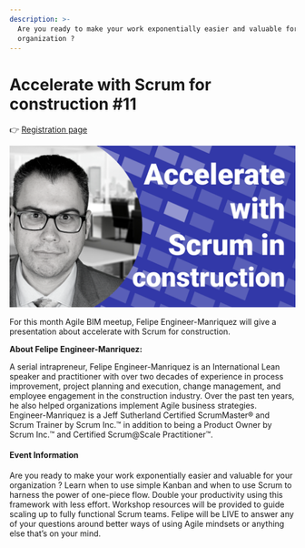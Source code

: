 ```yaml
---
description: >-
  Are you ready to make your work exponentially easier and valuable for your
  organization ?
---
```


# Accelerate with Scrum for construction \#11

👉 [Registration page](https://lu.ma/30q5281t)

![](../.gitbook/assets/scrum-construction-youtube.png)

For this month Agile BIM meetup, Felipe Engineer-Manriquez will give a presentation about accelerate with Scrum for construction.

**About Felipe Engineer-Manriquez:**

A serial intrapreneur, Felipe Engineer-Manriquez is an International Lean speaker and practitioner with over two decades of experience in process improvement, project planning and execution, change management, and employee engagement in the construction industry. Over the past ten years, he also helped organizations implement Agile business strategies. Engineer-Manriquez is a Jeff Sutherland Certified ScrumMaster® and Scrum Trainer by Scrum Inc.™ in addition to being a Product Owner by Scrum Inc.™ and Certified Scrum@Scale Practitioner™.

#### Event Information

​Are you ready to make your work exponentially easier and valuable for your organization ? Learn when to use simple Kanban and when to use Scrum to harness the power of one-piece flow. Double your productivity using this framework with less effort. Workshop resources will be provided to guide scaling up to fully functional Scrum teams. Felipe will be LIVE to answer any of your questions around better ways of using Agile mindsets or anything else that’s on your mind.


